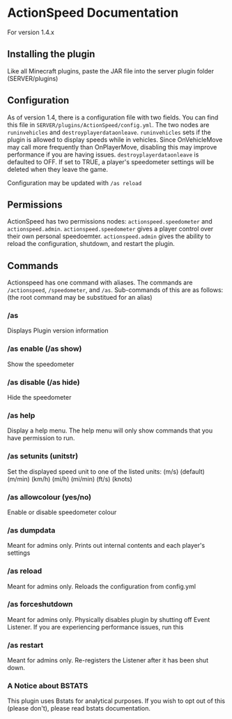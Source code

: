 # ActionSpeed Documentation
For version 1.4.x

## Installing the plugin

Like all Minecraft plugins, paste the JAR file into the server plugin folder (SERVER/plugins)

## Configuration

As of version 1.4, there is a configuration file with two fields. You can find this file in `SERVER/plugins/ActionSpeed/config.yml`. The two nodes are `runinvehicles` and `destroyplayerdataonleave`. `runinvehicles` sets if the plugin is allowed to display speeds while in vehicles. Since OnVehicleMove may call more frequently than OnPlayerMove, disabling this may improve performance if you are having issues. `destroyplayerdataonleave` is defaulted to OFF. If set to TRUE, a player's speedometer settings will be deleted when they leave the game.

Configuration may be updated with `/as reload`

## Permissions

ActionSpeed has two permissions nodes: `actionspeed.speedometer` and `actionspeed.admin`. `actionspeed.speedometer` gives a player control over their own personal speedoemter. `actionspeed.admin` gives the ability to reload the configuration, shutdown, and restart the plugin.

## Commands

Actionspeed has one command with aliases. The commands are `/actionspeed`, `/speedometer`, and `/as`. Sub-commands of this are as follows: (the root command may be substitued for an alias)

### /as 
Displays Plugin version information

### /as enable (/as show)
Show the speedometer

### /as disable (/as hide)
Hide the speedometer

### /as help
Display a help menu. The help menu will only show commands that you have permission to run.

### /as setunits (unitstr)
Set the displayed speed unit to one of the listed units:
(m/s) (default)
(m/min)
(km/h)
(mi/h)
(mi/min)
(ft/s)
(knots)

### /as allowcolour (yes/no)
Enable or disable speedometer colour

### /as dumpdata
Meant for admins only. Prints out internal contents and each player's settings

### /as reload
Meant for admins only. Reloads the configuration from config.yml

### /as forceshutdown
Meant for admins only. Physically disables plugin by shutting off Event Listener. If you are experiencing performance issues, run this

### /as restart
Meant for admins only. Re-registers the Listener after it has been shut down.

### A Notice about BSTATS
This plugin uses Bstats for analytical purposes. If you wish to opt out of this (please don't), please read bstats documentation.
